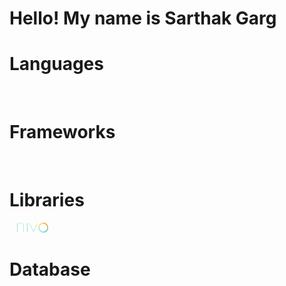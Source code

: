 <h1> Hello! My name is Sarthak Garg </h>
<h2>

<h1> Languages </h1>
  <img width=50px src="https://www.freepnglogos.com/uploads/javascript-png/javascript-vector-logo-yellow-png-transparent-javascript-vector-12.png" alt="" </img>
   <img width=50px src="https://www.vnurture.in/wp-content/uploads/2019/09/html5-icon-13.png" alt="" </img>
   <img width=50px src="https://cdn4.iconfinder.com/data/icons/social-media-logos-6/512/121-css3-512.png" alt="" </img>
   <img width=50px src="https://freepngimg.com/thumb/python_logo/7-2-python-logo-free-download-png.png" alt="" </img>
   
<h1> Frameworks </h1>
<img width=50px src="https://upload.wikimedia.org/wikipedia/commons/a/a7/React-icon.svg" alt="" </img>
 <img width=50px src="https://i2.wp.com/chandanbhagat.com.np/wp-content/uploads/2021/05/nodejs-45adbe594d.png?fit=512%2C512&ssl=1" alt="" </img>
 <img width=60px src="https://www.stevehcao.com/images/techDeck/Expressjs.png" alt="" </img>

<h1> Libraries </h1>
<img width=50px src="https://material-ui.com/static/logo.png" alt="" </img>
<img width=50px src="https://upload.wikimedia.org/wikipedia/commons/thumb/b/b2/Bootstrap_logo.svg/2560px-Bootstrap_logo.svg.png" alt="" </img>
<img width=50px src="https://raw.githubusercontent.com/d3/d3-logo/master/d3.png" alt="" </img>
<img width=50px src="https://raw.githubusercontent.com/plouc/nivo/master/nivo.png" alt="" </img>

<h1> Database </h1>
 <img width=50px src="https://cdn.worldvectorlogo.com/logos/mongodb-icon-1.svg" alt="" </img>
  <img width=30px src="https://seeklogo.com/images/F/firebase-logo-402F407EE0-seeklogo.com.png" alt="" </img>
<!---
sarthakkgarg/sarthakkgarg is a ✨ special ✨ repository because its `README.md` (this file) appears on your GitHub profile.
You can click the Preview link to take a look at your changes.
--->
